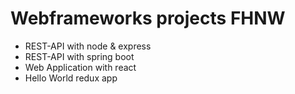 # Webframeworks projects FHNW
* REST-API with node & express
* REST-API with spring boot
* Web Application with react
* Hello World redux app